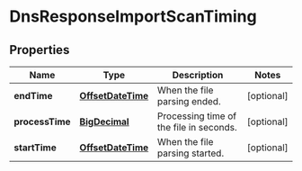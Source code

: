 # DnsResponseImportScanTiming

## Properties
Name | Type | Description | Notes
------------ | ------------- | ------------- | -------------
**endTime** | [**OffsetDateTime**](OffsetDateTime.md) | When the file parsing ended. |  [optional]
**processTime** | [**BigDecimal**](BigDecimal.md) | Processing time of the file in seconds. |  [optional]
**startTime** | [**OffsetDateTime**](OffsetDateTime.md) | When the file parsing started. |  [optional]
